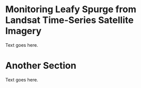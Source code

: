 # Monitoring Leafy Spurge from Landsat Time-Series Satellite Imagery

Text goes here.

# Another Section

Text goes here.